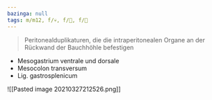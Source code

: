 ```yaml
---
bazinga: null
tags: m/m12, f/💀, f/💩, f/🐣
---
```

> Peritonealduplikaturen, die die intraperitonealen Organe an der Rückwand der Bauchhöhle befestigen  

- Mesogastrium ventrale und dorsale
- Mesocolon transversum
- Lig. gastrosplenicum


![[Pasted image 20210327212526.png]]